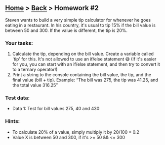 ## [Home](../../../README.md) > [Back](../lesson.md) > Homework #2

Steven wants to build a very simple tip calculator for whenever he goes eating in a restaurant. In his country, it's usual to tip 15% if the bill value is between 50 and 300. If the value is different, the tip is 20%.

### Your tasks:

1. Calculate the tip, depending on the bill value. Create a variable called 'tip' for this. It's not allowed to use an if/else statement 😅 (If it's easier for you, you can start with an if/else statement, and then try to convert it to a ternary operator!)
2. Print a string to the console containing the bill value, the tip, and the final value (bill + tip). Example: “The bill was 275, the tip was 41.25, and the total value 316.25”

### Test data:

- Data 1: Test for bill values 275, 40 and 430

### Hints:

- To calculate 20% of a value, simply multiply it by 20/100 = 0.2
- Value X is between 50 and 300, if it's >= 50 && <= 300
